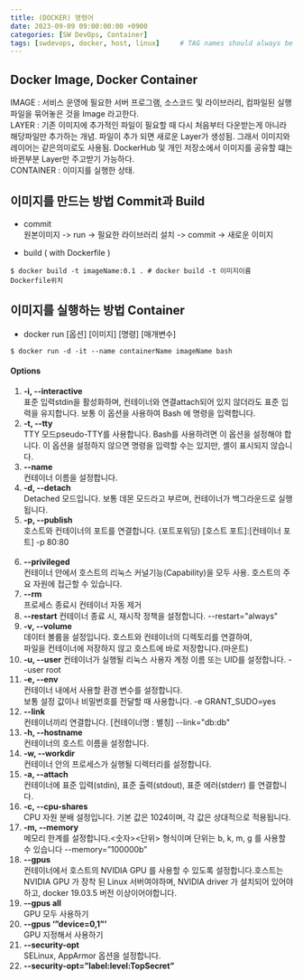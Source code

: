 ```yaml
---
title: (DOCKER) 명령어
date: 2023-09-09 09:00:00:00 +0900
categories: [SW DevOps, Container]
tags: [swdevops, docker, host, linux]     # TAG names should always be lowercase
--- 
```


## Docker Image, Docker Container
IMAGE : 서비스 운영에 필요한 서버 프로그램, 소스코드 및 라이브러리, 컴파일된 실행 파일을 묶어놓은 것을 Image 라고한다.<br/>
LAYER : 기존 이미지에 추가적인 파일이 필요할 때 다시 처음부터 다운받는게 아니라 해당파일만 추가하는 개념. 파일이 추가 되면 새로운 Layer가 생성됨. 그래서 이미지와 레이어는 같은의미로도 사용됨. DockerHub 및 개인 저장소에서 이미지를 공유할 떄는 바뀐부분 Layer만 주고받기 가능하다.<br/>
CONTAINER : 이미지를 실행한 상태.

## 이미지를 만드는 방법 Commit과 Build
- commit <br>
원본이미지 -> run -> 필요한 라이브러리 설치 -> commit -> 새로운 이미지<br/>

- build ( with Dockerfile )

```shell
$ docker build -t imageName:0.1 . # docker build -t 이미지이름 Dockerfile위치
```

## 이미지를 실행하는 방법 Container
- docker run [옵션] [이미지] [명령] [매개변수] <br/>

```shell
$ docker run -d -it --name containerName imageName bash 
```
#### Options
1. **-i, --interactive**<br/>
표준 입력stdin을 활성화하며, 컨테이너와 연결attach되어 있지 않더라도 표준 입력을 유지합니다.
보통 이 옵션을 사용하여 Bash 에 명령을 입력합니다.<br/>
2. **-t, --tty**<br/>
TTY 모드pseudo-TTY를 사용합니다.
Bash를 사용하려면 이 옵션을 설정해야 합니다.
이 옵션을 설정하지 않으면 명령을 입력할 수는 있지만, 셸이 표시되지 않습니다.<br/>
3. **--name**<br/>
컨테이너 이름을 설정합니다.<br/>
4. **-d, --detach**<br/>
Detached 모드입니다. 보통 데몬 모드라고 부르며, 컨테이너가 백그라운드로 실행됩니다.<br/>
5. **-p, --publish**<br/>
호스트와 컨테이너의 포트를 연결합니다. (포트포워딩) [호스트 포트]:[컨테이너 포트] -p 80:80<br/><br/>
6. **--privileged**<br/>
컨테이너 안에서 호스트의 리눅스 커널기능(Capability)을 모두 사용.
호스트의 주요 자원에 접근할 수 있습니다.<br/>
7. **--rm**<br/>
프로세스 종료시 컨테이너 자동 제거<br/>
8. **--restart**
컨테이너 종료 시, 재시작 정책을 설정합니다. --restart="always"<br/>
9. **-v, --volume**<br/>
데이터 볼륨을 설정입니다. 호스트와 컨테이너의 디렉토리를 연결하여, <br/>
파일을 컨테이너에 저장하지 않고 호스트에 바로 저장합니다.(마운트)<br/>
10. **-u, --user**
컨테이너가 실행될 리눅스 사용자 계정 이름 또는 UID를 설정합니다. --user root <br/>
11. **-e, --env**<br/>
컨테이너 내에서 사용할 환경 변수를 설정합니다.<br/>
보통 설정 값이나 비밀번호를 전달할 때 사용합니다. -e GRANT_SUDO=yes<br/>
12. **--link**<br/>
컨테이너끼리 연결합니다. [컨테이너명 : 별칭] --link="db:db"
13. **-h, --hostname**<br/>
컨테이너의 호스트 이름을 설정합니다.<br/>
14. **-w, --workdir**<br/>
컨테이너 안의 프로세스가 실행될 디렉터리를 설정합니다.<br/>
15. **-a, --attach**<br/>
컨테이너에 표준 입력(stdin), 표준 출력(stdout), 표준 에러(stderr) 를 연결합니다.<br/>
16. **-c, --cpu-shares**<br/>
CPU 자원 분배 설정입니다. 기본 값은 1024이며, 각 값은 상대적으로 적용됩니다.<br/>
17. **-m, --memory**<br/>
메모리 한계를 설정합니다.<숫자><단위> 형식이며 단위는 b, k, m, g 를 사용할 수 있습니다 --memory=”100000b”<br/>
18. **--gpus**<br/>
컨테이너에서 호스트의 NVIDIA GPU 를 사용할 수 있도록 설정합니다.호스트는 NVIDIA GPU 가 장착 된 Linux 서버여야하며,
NVIDIA driver 가 설치되어 있어야하고, docker 19.03.5 버전 이상이어야합니다.<br/>
19. **--gpus all**<br/>GPU 모두 사용하기<br/>
20. **--gpus ‘”device=0,1”’**<br/> GPU 지정해서 사용하기<br/>
21. **--security-opt**<br/>
SELinux, AppArmor 옵션을 설정합니다.<br/>
22. **--security-opt=”label:level:TopSecret”**<br/>